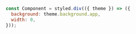 ```js filename="MyComponent.js|jsx" renderer="react" language="js"
const Component = styled.div(({ theme }) => ({
  background: theme.background.app,
  width: 0,
}));
```
